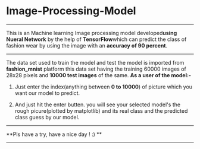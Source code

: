 # Image-Processing-Model
*************************************************************************************************
This is an Machine learning Image processing model developed**using Nueral Network** by the help of **TensorFlow**which can predict the class of fashion wear by using the image with an **accuracy of 90 percent**.

**************************************************************************************************
The data set used to train the model and test the model is imported from **fashion_mnist** platform
this data set having the training  60000 images of 28x28 pixels and **10000 test images** of the same.
**As a user of the model:-**
<br>
1) Just enter the index(anything between **0 to 10000**) of picture which you want our model to predict.
   
2) And just hit the enter butten.
you will see your selected model's the rough picure(plotted by matplotlib) and its real class and the predicted class guess by our model.
************************************************************************************************
**Pls have a try, have a nice day ! :) **
************************************************************************************************


